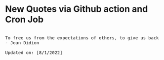 # New Quotes via Github action and Cron Job

<pre>
<!-- #quote -->
To free us from the expectations of others, to give us back to ourselves... there lies the great, singular power of self-respect.
- Joan Didion

Updated on: [8/1/2022]
<!-- #quoteEnd -->
</pre>

